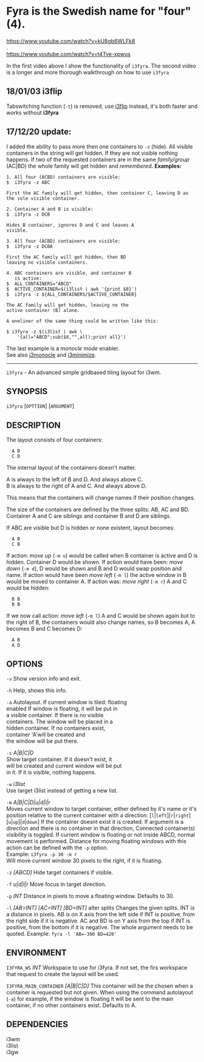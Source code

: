 # Fyra is the Swedish name for "four" (4).

https://www.youtube.com/watch?v=kU8gb6WLFk8  
.  
https://www.youtube.com/watch?v=t4Tve-xpwus  
 
In the first video above I show the functionality of `i3fyra`. The second video is a longer and more thorough walkthrough on how to use `i3fyra`

## 18/01/03 i3flip
Tabswitching function (`-t`) is removed, use [i3flip](https://budrich.github.io/i3ass/i3flip) instead, it's both faster and works without **i3fyra**

## 17/12/20 update:    
I added the ability to pass more then one 
containers to `-z` (hide). All visible containers 
in the string will get hidden. If they are not visible nothing happens. If two of the requested containers are in the same *family/group* (AC|BD) the whole family will get hidden and *remembered*.
**Examples:**  
``` text
1. All four (ACBD) containers are visible:
$  i3fyra -z ABC

First the AC family will get hidden, then container C, leaving D as the sole visible container.

2. Container A and B is visible:
$  i3fyra -z DCB

Hides B container, ignores D and C and leaves A 
visible.

3. All four (ACBD) containers are visible:
$  i3fyra -z DCBA

First the AC family will get hidden, then BD 
leaving no visible containers.

4. ABC containers are visible, and container B 
   is active:
$  ALL_CONTAINERS="ABCD"
$  ACTIVE_CONTAINER=$(i3list | awk '{print $8}')
$  i3fyra -z ${ALL_CONTAINERS/$ACTIVE_CONTAINER}

The AC family will get hidden, leaving no the 
active container (B) alone.

A oneliner of the same thing could be written like this:  

$ i3fyra -z $(i3list | awk \
    '{all="ABCD";sub($8,"",all);print all}')
```

The last example is a *monocle mode* enabler.  
See also [i3monocle](https://budrich.github.io/scripts/i3add/i3monocle) and [i3minimize](https://budrich.github.io/scripts/i3add/i3minimize).

* * *

`i3fyra` - An advanced simple gridbased tiling layout for i3wm. 

SYNOPSIS
--------
`i3fyra` [`OPTTION`] [`ARGUMENT`]

DESCRIPTION
-----------

The layout consists of four containers:  
``` text
  A B
  C D
```
The internal layout of the containers doesn't matter.  

A is always to the left of B and D. And always above C.  
B is always to the right of A and C. And always above D.  

This means that the containers will change names if their position changes.  

The size of the containers are defined by the three splits: AB, AC and BD.  
Container A and C are siblings and container B and D are siblings.  

If ABC are visible but D is hidden or none existent, layout becomes:  
``` text
  A B
  C B
```
If action: *move up* (`-m u`) would be called when B container is active 
and D is hidden. Container D would be shown. If action would have been:
*move down* (`-m d`), D would be shown and B and D would swap position and name.
If action would have been *move left* (`-m l`) the active window in B would be
moved to container A. If action was: *move right* (`-m r`) A and C would be hidden:
``` text
  B B
  B B
```
If we now call action: *move left* (`-m l`) A and C would be shown again but
to the right of B, the containers would also change names, so B becomes A, 
A becomes B and C becomes D:
``` text
  A B
  A D
```

OPTIONS
-------

`-v`
  Show version info and exit.

`-h`
  Help, shows this info.

`-a`
  Autolayout. If current window is tiled: floating  
  enabled If window is floating, it will be put in  
  a visible container. If there is no visible  
  containers. The window will be placed in a  
  hidden container. If no containers exist,  
  container 'A'will be created and  
  the window will be put there.  

`-s` *A|B|C|D*  
  Show target container. If it doesn't exist, it  
  will be created and current window will be put  
  in it. If it is visible, nothing happens.  

`-w` *i3list*  
  Use target i3list instead of getting a new list.

`-m` *A|B|C|D|u|d|l|r*  
  Moves current window to target container, either 
  defined by it's name or it's position relative 
  to the current container with a direction: 
  [`l`|`left`][`r`|`right`][`u`|`up`][`d`|`down`] 
  If the container doesnt exist it is created. 
  If argument is a direction and there is no 
  container in that direction, Connected 
  container(s) visibility is toggled. If current 
  window is floating or not inside ABCD, normal 
  movement is performed. Distance for moving 
  floating windows with this action can be defined 
  with the `-p` option.  
  Example: `i3fyra -p 30 -m r`  
  Will move current window 30 pixels to the right, 
  if it is floating.
         
`-z` *[ABCD]* 
  Hide target containers if visible. 

`-f` *u|d|l|r*
  Move focus in target direction. 

`-p` *INT*
  Distance in pixels to move a floating window. 
  Defaults to 30.

`-l` *[AB=INT] [AC=INT] [BD=INT]*
  alter splits Changes the given splits. INT is a 
  distance in pixels. AB is on X axis from the 
  left side if INT is positive, from the right 
  side if it is negative. AC and BD is on Y axis 
  from the top if INT is positive, from the bottom 
  if it is negative. The whole argument needs to 
  be quoted. Example: `fyra -l 'AB=-300 BD=420'`

ENVIRONMENT
-----------

`I3FYRA_WS` *INT*
  Workspace to use for i3fyra. If not set, the firs
  workspace that request to create the layout will
  be used.

`I3FYRA_MAIN_CONTAINER` *[A|B|C|D]*
  This container will be the chosen when a container
  is requested but not given. When using the command
  autolayout (`-a`) for example, if the window is floating
  it will be sent to the main container, if no other
  containers exist. Defaults to A.

DEPENDENCIES
------------

i3wm  
i3list  
i3gw
